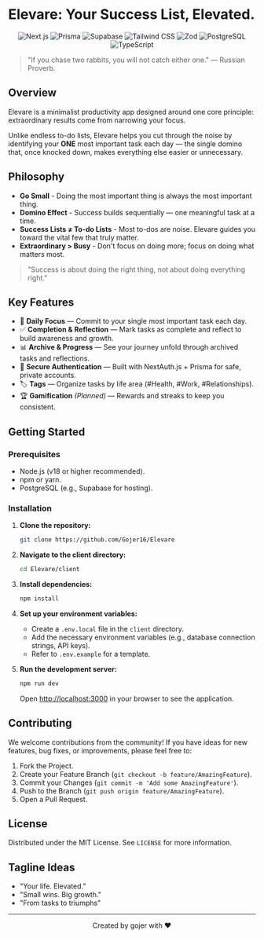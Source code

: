 # Elevare: Your Success List, Elevated.

<p align="center">
  <img src="https://img.shields.io/badge/Next.js-000000?style=for-the-badge&logo=next.js&logoColor=white" alt="Next.js" />
  <img src="https://img.shields.io/badge/Prisma-2D3748?style=for-the-badge&logo=prisma&logoColor=white" alt="Prisma" />
  <img src="https://img.shields.io/badge/Supabase-3ECF8E?style=for-the-badge&logo=supabase&logoColor=white" alt="Supabase" />
  <img src="https://img.shields.io/badge/Tailwind_CSS-38B2AC?style=for-the-badge&logo=tailwind-css&logoColor=white" alt="Tailwind CSS" />
  <img src="https://img.shields.io/badge/Zod-3068B7?style=for-the-badge&logo=zod&logoColor=white" alt="Zod" />
  <img src="https://img.shields.io/badge/PostgreSQL-316192?style=for-the-badge&logo=postgresql&logoColor=white" alt="PostgreSQL" />
  <img src="https://img.shields.io/badge/TypeScript-007ACC?style=for-the-badge&logo=typescript&logoColor=white" alt="TypeScript" />
</p>

> "If you chase two rabbits, you will not catch either one." — Russian Proverb.

## Overview

Elevare is a minimalist productivity app designed around one core principle: extraordinary results come from narrowing your focus.

Unlike endless to-do lists, Elevare helps you cut through the noise by identifying your **ONE** most important task each day — the single domino that, once knocked down, makes everything else easier or unnecessary.

## Philosophy

- **Go Small** - Doing the most important thing is always the most important thing.
- **Domino Effect** - Success builds sequentially — one meaningful task at a time.
- **Success Lists ≠ To-do Lists** - Most to-dos are noise. Elevare guides you toward the vital few that truly matter.
- **Extraordinary > Busy** - Don't focus on doing more; focus on doing what matters most.

> "Success is about doing the right thing, not about doing everything right."

## Key Features

- 🎯 **Daily Focus** — Commit to your single most important task each day.
- ✅ **Completion & Reflection** — Mark tasks as complete and reflect to build awareness and growth.
- 📊 **Archive & Progress** — See your journey unfold through archived tasks and reflections.
- 🔐 **Secure Authentication** — Built with NextAuth.js + Prisma for safe, private accounts.
- 🏷️ **Tags** — Organize tasks by life area (#Health, #Work, #Relationships).
- 🏆 **Gamification** *(Planned)* — Rewards and streaks to keep you consistent.

## Getting Started

### Prerequisites

- Node.js (v18 or higher recommended).
- npm or yarn.
- PostgreSQL (e.g., Supabase for hosting).

### Installation

1. **Clone the repository:**
   ```bash
   git clone https://github.com/Gojer16/Elevare
   ```

2. **Navigate to the client directory:**
   ```bash
   cd Elevare/client
   ```

3. **Install dependencies:**
   ```bash
   npm install
   ```

4. **Set up your environment variables:**
   - Create a `.env.local` file in the `client` directory.
   - Add the necessary environment variables (e.g., database connection strings, API keys).
   - Refer to `.env.example` for a template.

5. **Run the development server:**
   ```bash
   npm run dev
   ```
   Open [http://localhost:3000](http://localhost:3000) in your browser to see the application.

## Contributing

We welcome contributions from the community! If you have ideas for new features, bug fixes, or improvements, please feel free to:

1. Fork the Project.
2. Create your Feature Branch (`git checkout -b feature/AmazingFeature`).
3. Commit your Changes (`git commit -m 'Add some AmazingFeature'`).
4. Push to the Branch (`git push origin feature/AmazingFeature`).
5. Open a Pull Request.

## License

Distributed under the MIT License. See `LICENSE` for more information.

## Tagline Ideas

- "Your life. Elevated."
- "Small wins. Big growth."
- "From tasks to triumphs"

---
<p align="center">
Created by gojer with ❤️
</p>